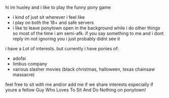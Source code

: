 hi im huxley and i like to play the funny pony game

- i kind of just sit wherever i feel like
- i play on both the 18+ and safe servers
- i like to leave ponytown open in the background while i do other things so most of the time i am semi-afk. if you say something to me and i dont reply im not ignoring you i just probably didnt see it

i have a Lot of interests. but currently i have ponies of:
- adofai
- limbus company
- various slasher movies (black christmas, halloween, texas chainsaw massacre)

feel free to sit with me and/or add me if we share interests especially if youre a fellow Guy Who Loves To Sit And Do Nothing on ponytown!
